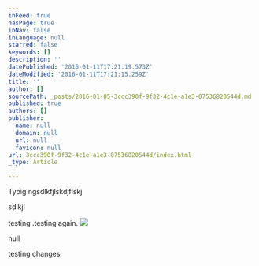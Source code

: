 ```yaml
---
inFeed: true
hasPage: true
inNav: false
inLanguage: null
starred: false
keywords: []
description: ''
datePublished: '2016-01-11T17:21:19.573Z'
dateModified: '2016-01-11T17:21:15.259Z'
title: ''
author: []
sourcePath: _posts/2016-01-05-3ccc390f-9f32-4c1e-a1e3-07536820544d.md
published: true
authors: []
publisher:
  name: null
  domain: null
  url: null
  favicon: null
url: 3ccc390f-9f32-4c1e-a1e3-07536820544d/index.html
_type: Article

---
```

Typig ngsdlkfjlskdjflskj

sdlkjl 

testing .testing again.
![](https://the-grid-user-content.s3-us-west-2.amazonaws.com/28aeda8a-e525-4421-8fd3-69ca8303f372.png)

null

testing changes